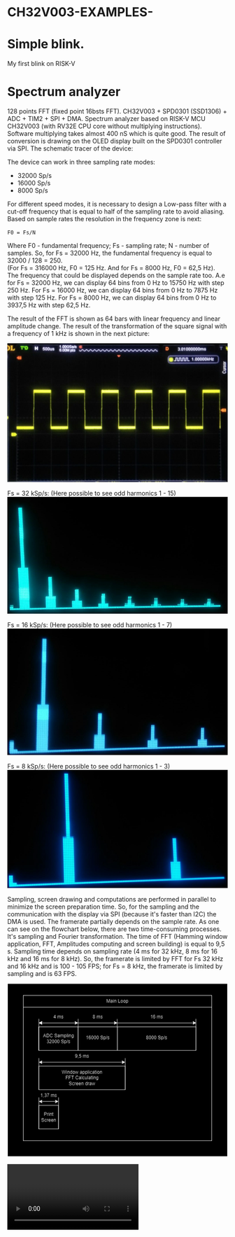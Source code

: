 # CH32V003-EXAMPLES-

# Simple blink.
  My first blink on RISK-V
# Spectrum analyzer
  128 points FFT (fixed point 16bsts FFT). CH32V003 + SPD0301 (SSD1306) + ADC + TIM2 + SPI + DMA.
  Spectrum analyzer based on RISK-V MCU CH32V003 (with RV32E CPU core without multiplying instructions). 
  Software multiplying takes almost 400 nS which is quite good. The result of conversion is drawing on the OLED display built on the SPD0301 controller via 
  SPI.
  The schematic tracer of the device:

  The device can work in three sampling rate modes:
  - 32000 Sp/s
  - 16000 Sp/s
  -  8000 Sp/s
  
  For different speed modes, it is necessary to design a Low-pass filter with a cut-off frequency that is equal to half of the sampling rate to avoid 
  aliasing.
  Based on sample rates the resolution in the frequency zone is next: 
  
    F0 = Fs/N 
  
  Where F0 - fundamental frequency; Fs - sampling rate; N - number of samples. So, for Fs = 32000 Hz, the fundamental frequency is equal to 32000 / 128 = 
  250.   
  (For Fs = 316000 Hz, F0 = 125 Hz. And for Fs = 8000 Hz, F0 = 62,5 Hz). The frequency that could be displayed depends on the sample rate too. 
  A.e for Fs = 32000 Hz, we can display 64 bins from 0 Hz to 15750 Hz with step 250 Hz.
  For Fs = 16000 Hz, we can display 64 bins from 0 Hz to 7875 Hz with step 125 Hz.
  For Fs = 8000 Hz, we can display 64 bins from 0 Hz to 3937,5 Hz with step 62,5 Hz.

  The result of the FFT is shown as 64 bars with linear frequency and linear amplitude change.
  The result of the transformation of the square signal with a frequency of 1 kHz is shown in the next picture:
  
  ![Top View](2311_FFT128/Description/Input_Meandr_1kHz.png)

  Fs = 32 kSp/s: (Here possible to see odd harmonics 1 - 15)
  ![Top View](2311_FFT128/Description/FFT128_32kSp.png)

  Fs = 16 kSp/s: (Here possible to see odd harmonics 1 - 7)
  ![Top View](2311_FFT128/Description/FFT128_16kSp.png)

  Fs = 8 kSp/s: (Here possible to see odd harmonics 1 - 3)
  ![Top View](2311_FFT128/Description/FFT128_8kSp.png)

  Sampling, screen drawing and computations are performed in parallel to minimize the screen preparation time. So, for the sampling and the communication with the display via SPI (because it's faster than I2C) the DMA is used. The framerate partially depends on the sample rate. As one can see on the flowchart below, there are two time-consuming processes. It's sampling and Fourier transformation. The time of FFT (Hamming window application, FFT, Amplitudes computing and screen building) is equal to 9,5 s. Sampling time depends on sampling rate (4 ms for 32 kHz, 8 ms for 16 kHz and 16 ms for 8 kHz). So, the framerate is limited by FFT for Fs 32 kHz and 16 kHz and is 100 - 105 FPS; for Fs = 8 kHz, the framerate is limited by sampling and is 63 FPS.

  ![Top View](2311_FFT128/Description/CH32V003_FFT2.png)
  
  ![Top View](2311_FFT128/Description/video_freq_sweep.mp4)
  
